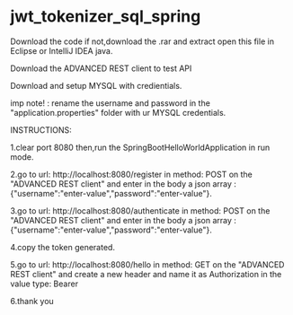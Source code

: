# jwt_tokenizer_sql_spring

Download the code if not,download the .rar and extract open this file in Eclipse or IntelliJ IDEA java.

Download the ADVANCED REST client to test API
 
Download and setup MYSQL with credientials.

imp note! : rename the username and password in the "application.properties" folder with ur MYSQL credentials.

INSTRUCTIONS:

1.clear port 8080 then,run the SpringBootHelloWorldApplication in run mode.

2.go to url: http://localhost:8080/register in method: POST on the "ADVANCED REST client" and enter in the body a json array : {"username":"enter-value","password":"enter-value"}.

3.go to url: http://localhost:8080/authenticate  in method: POST on the "ADVANCED REST client" and enter in the body a json array : {"username":"enter-value","password":"enter-value"}.

4.copy the token generated.

5.go to url: http://localhost:8080/hello in method: GET on the "ADVANCED REST client" and create a new header and name it as Authorization in the value type: Bearer <paste copied token>

6.thank you
